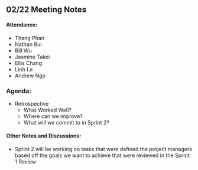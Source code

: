 ## 02/22 Meeting Notes

#### Attendance:
- Thang Phan  
- Nathan Bui
- Bill Wu
- Jasmine Takei
- Ellis Chang
- Linh Le
- Andrew Ngo


### Agenda:
- Retrospective
  - What Worked Well?
  - Where can we improve?
  - What will we commit to in Sprint 2?
  
#### Other Notes and Discussions:
- Sprint 2 will be working on tasks that were defined the project managers based off the goals we want to achieve that were reviewed in the Sprint 1 Review
 

